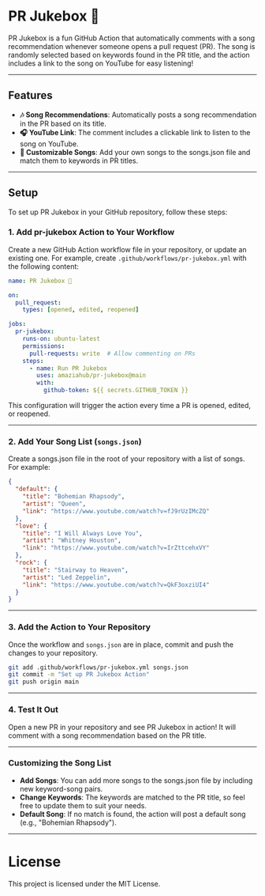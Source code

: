 # PR Jukebox 🎵
PR Jukebox is a fun GitHub Action that automatically comments with a song recommendation whenever someone opens a pull request (PR). The song is randomly selected based on keywords found in the PR title, and the action includes a link to the song on YouTube for easy listening!

--- 
## Features
* **🎶 Song Recommendations**: Automatically posts a song recommendation in the PR based on its title.
* **🎧 YouTube Link**: The comment includes a clickable link to listen to the song on YouTube.
* **🎤 Customizable Songs**: Add your own songs to the songs.json file and match them to keywords in PR titles.

---
## Setup
To set up PR Jukebox in your GitHub repository, follow these steps:

### 1. Add pr-jukebox Action to Your Workflow
Create a new GitHub Action workflow file in your repository, or update an existing one. For example, create `.github/workflows/pr-jukebox.yml` with the following content:

```yml
name: PR Jukebox 🎵

on:
  pull_request:
    types: [opened, edited, reopened]

jobs:
  pr-jukebox:
    runs-on: ubuntu-latest
    permissions:
      pull-requests: write  # Allow commenting on PRs
    steps:
      - name: Run PR Jukebox
        uses: amaziahub/pr-jukebox@main
        with:
          github-token: ${{ secrets.GITHUB_TOKEN }}
```
This configuration will trigger the action every time a PR is opened, edited, or reopened.

---

### 2. Add Your Song List (`songs.json`)
Create a songs.json file in the root of your repository with a list of songs. For example:
```json
{
  "default": {
    "title": "Bohemian Rhapsody",
    "artist": "Queen",
    "link": "https://www.youtube.com/watch?v=fJ9rUzIMcZQ"
  },
  "love": {
    "title": "I Will Always Love You",
    "artist": "Whitney Houston",
    "link": "https://www.youtube.com/watch?v=IrZttcehxVY"
  },
  "rock": {
    "title": "Stairway to Heaven",
    "artist": "Led Zeppelin",
    "link": "https://www.youtube.com/watch?v=QkF3oxziUI4"
  }
}
```

---

### 3. Add the Action to Your Repository
Once the workflow and `songs.json` are in place, commit and push the changes to your repository.

```bash
git add .github/workflows/pr-jukebox.yml songs.json
git commit -m "Set up PR Jukebox Action"
git push origin main
```

---

### 4. Test It Out
Open a new PR in your repository and see PR Jukebox in action! It will comment with a song recommendation based on the PR title.

---

### Customizing the Song List
* **Add Songs**: You can add more songs to the songs.json file by including new keyword-song pairs.
* **Change Keywords**: The keywords are matched to the PR title, so feel free to update them to suit your needs.
* **Default Song**: If no match is found, the action will post a default song (e.g., "Bohemian Rhapsody").

---

# License
This project is licensed under the MIT License.

